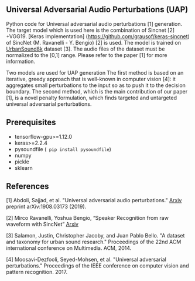 ## Universal Adversarial Audio Perturbations (UAP)
Python code for Universal adversarial audio perturbations [1] generation.
The target model which is used here is the combination of Sincnet [2] +VGG19. [Keras implementation] (https://github.com/grausof/keras-sincnet) of SincNet (M. Ravanelli - Y. Bengio) [2] is used. The model is trained on [UrbanSound8k](https://urbansounddataset.weebly.com/urbansound8k.html) dataset [3]. The audio files of the dataset must be normalized to the [0,1] range. Please refer to the paper [1] for more information. 

Two models are used for UAP generation The first method is based on an iterative, greedy approach that is well-known in computer vision [4]: it aggregates small perturbations to the input so as to push it to the decision boundary. The second method, which is the main contribution of our paper [1], is a novel penalty formulation, which finds targeted and untargeted universal adversarial perturbations.

## Prerequisites
- tensorflow-gpu>=1.12.0
- keras>=2.2.4
- pysoundfile (``` pip install pysoundfile```)
- numpy
- pickle
- sklearn

## References

[1] Abdoli, Sajjad, et al. "Universal adversarial audio perturbations." [Arxiv](https://arxiv.org/pdf/1908.03173.pdf) preprint arXiv:1908.03173 (2019).

[2] Mirco Ravanelli, Yoshua Bengio, “Speaker Recognition from raw waveform with SincNet” [Arxiv](http://arxiv.org/abs/1808.00158)

[3] Salamon, Justin, Christopher Jacoby, and Juan Pablo Bello. "A dataset and taxonomy for urban sound research." Proceedings of the 22nd ACM international conference on Multimedia. ACM, 2014. 

[4] Moosavi-Dezfooli, Seyed-Mohsen, et al. "Universal adversarial perturbations." Proceedings of the IEEE conference on computer vision and pattern recognition. 2017.
